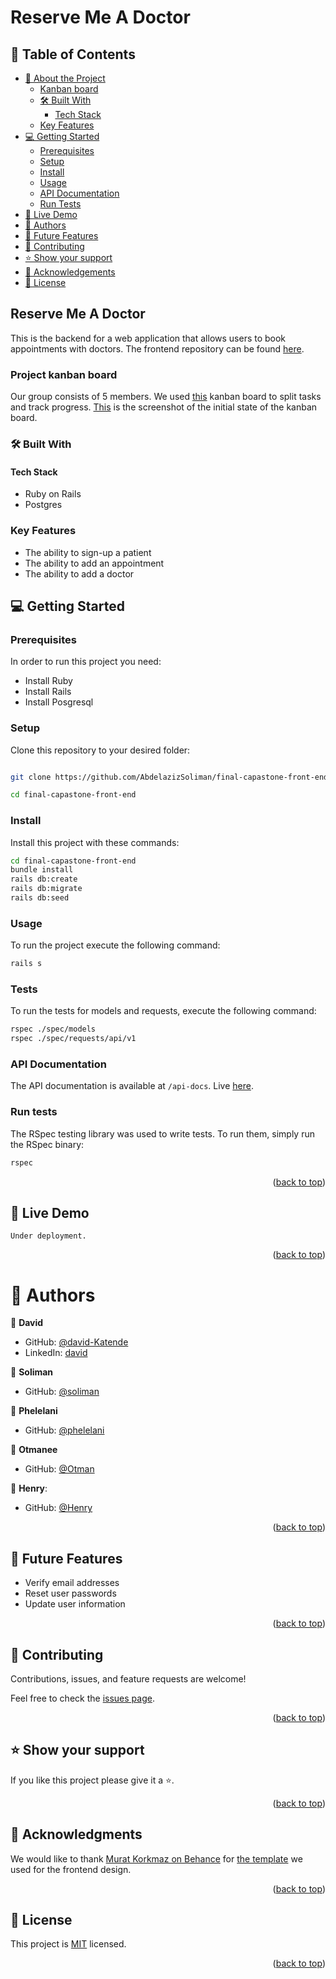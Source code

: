 <a name="readme-top"></a>

# Reserve Me A Doctor

## 📗 Table of Contents

- [📖 About the Project](#about-project)
  - [Kanban board](#kanban-board)
  - [🛠 Built With](#built-with)
    - [Tech Stack](#tech-stack)
  - [Key Features](#key-features)
- [💻 Getting Started](#getting-started)
  - [Prerequisites](#prerequisites)
  - [Setup](#setup)
  - [Install](#install)
  - [Usage](#usage)
  - [API Documentation](#api-docs)
  - [Run Tests](#tests)
- [🚀 Live Demo](#live-demo)
- [👥 Authors](#authors)
- [🔭 Future Features](#future-features)
- [🤝 Contributing](#contributing)
- [⭐️ Show your support](#support)
- [🙏 Acknowledgements](#acknowledgements)
- [📝 License](#license)

## Reserve Me A Doctor <a name="about-project"></a>

This is the backend for a web application that allows users to book appointments with doctors.
The frontend repository can be found [here](https://github.com/AbdelazizSoliman/final-capastone-front-end).

### Project kanban board <a name="kanban-board"></a>

Our group consists of 5 members.
We used [this](https://github.com/AbdelazizSoliman/Final-Capstone-Back-End/projects/1) kanban board to split tasks and track progress.
[This](https://imgur.com/a/pCCJu7E) is the screenshot of the initial state of the kanban board.

### 🛠 Built With <a name="built-with"></a>

#### Tech Stack <a name="tech-stack"></a>

- Ruby on Rails
- Postgres

### Key Features <a name="key-features"></a>

- The ability to sign-up a patient
- The ability to add an appointment
- The ability to add a doctor

## 💻 Getting Started <a name="getting-started"></a>

### Prerequisites

In order to run this project you need:

- Install Ruby
- Install Rails
- Install Posgresql

### Setup

Clone this repository to your desired folder:

```sh

git clone https://github.com/AbdelazizSoliman/final-capastone-front-end

cd final-capastone-front-end

```

### Install

Install this project with these commands:

```sh
cd final-capastone-front-end
bundle install
rails db:create
rails db:migrate
rails db:seed
```

### Usage

To run the project execute the following command:

```sh
rails s
```

### Tests

To run the tests for models and requests, execute the following command:

```sh
rspec ./spec/models
rspec ./spec/requests/api/v1
```

### API Documentation <a name="api-docs"></a>

The API documentation is available at `/api-docs`.
Live [here](http://localhost:3000/api-docs/index.html).

### Run tests <a name="tests"></a>

The RSpec testing library was used to write tests. To run them, simply run the RSpec binary:

```sh
rspec
```

<p align="right">(<a href="#readme-top">back to top</a>)</p>

## 🚀 Live Demo <a name="live-demo"></a>

    Under deployment.

<p align="right">(<a href="#readme-top">back to top</a>)</p>

# 👥 Authors <a name="authors"></a>

👤 **David**

- GitHub: [@david-Katende](https://github.com/Katended/)
- LinkedIn: [david](https://www.linkedin.com/in/katendedavid/)

👤 **Soliman**

- GitHub: [@soliman](https://github.com/AbdelazizSoliman)

👤 **Phelelani**

- GitHub: [@phelelani](https://github.com/techmoves)

👤 **Otmanee**

- GitHub: [@Otman](https://github.com/otmaneechchafyky)

👤 **Henry**:

- GitHub: [@Henry](https://github.com/Odongo006)

<p align="right">(<a href="#readme-top">back to top</a>)</p>

## 🔭 Future Features <a name="future-features"></a>

- Verify email addresses
- Reset user passwords
- Update user information

<p align="right">(<a href="#readme-top">back to top</a>)</p>

## 🤝 Contributing <a name="contributing"></a>

Contributions, issues, and feature requests are welcome!

Feel free to check the [issues page](../../issues).

<p align="right">(<a href="#readme-top">back to top</a>)</p>

## ⭐️ Show your support <a name="support"></a>

If you like this project please give it a ⭐️.

<p align="right">(<a href="#readme-top">back to top</a>)</p>

## 🙏 Acknowledgments <a name="acknowledgements"></a>

We would like to thank [Murat Korkmaz on Behance](https://www.behance.net/muratk) for [the template](https://www.behance.net/gallery/26425031/Vespa-Responsive-Redesign) we used for the frontend design.

<p align="right">(<a href="#readme-top">back to top</a>)</p>

## 📝 License <a name="license"></a>

This project is [MIT](./LICENSE) licensed.

<p align="right">(<a href="#readme-top">back to top</a>)</p>
